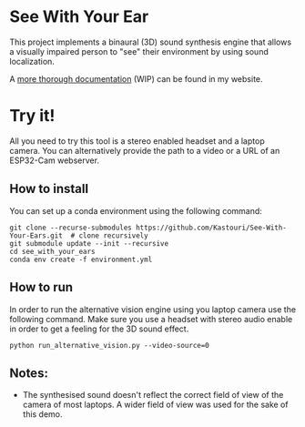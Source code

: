 # See With Your Ear

This project implements a binaural (3D) sound synthesis engine that allows a visually impaired person to "see" 
their environment by using sound localization.

A [more thorough documentation](https://kastouri.github.io/see_with_ear.html) (WIP) can be found in my website. 

# Try it!
All you need to try this tool is a stereo enabled headset and a laptop camera.
You can alternatively provide the path to a video or a URL of an ESP32-Cam webserver.

## How to install
You can set up a conda environment using the following command:
```
git clone --recurse-submodules https://github.com/Kastouri/See-With-Your-Ears.git  # clone recursively
git submodule update --init --recursive
cd see_with_your_ears
conda env create -f environment.yml
```

## How to run
In order to run the alternative vision engine using you laptop camera use the following command.
Make sure you use a headset with stereo audio enable in order to get a feeling for 
the 3D sound effect.
```
python run_alternative_vision.py --video-source=0
```

## Notes:
- The synthesised sound doesn't reflect the correct field of view of the camera of most laptops. A wider field of view 
was used for the sake of this demo.
